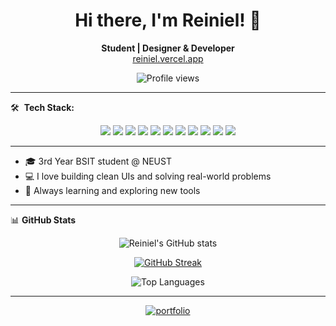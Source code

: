 <!-- Hi there 👋, I'm Reiniel Tal Placido! -->

<h1 align="center">Hi there, I'm Reiniel! 👋</h1>

<p align="center">
  <b>Student | Designer & Developer</b> <br/>
  <a href="https://reiniel.vercel.app" target="_blank">reiniel.vercel.app</a>
</p>

<p align="center">
  <img src="https://visitor-badge.laobi.icu/badge?page_id=reinieltalplacido.reinieltalplacido" alt="Profile views" />
</p>

---



🛠️ &nbsp;<b>Tech Stack:</b>
<p align="center">
  <img src="https://img.shields.io/badge/HTML5-E34F26?style=flat&logo=html5&logoColor=white"/>
  <img src="https://img.shields.io/badge/CSS3-1572B6?style=flat&logo=css3&logoColor=white"/>
  <img src="https://img.shields.io/badge/JavaScript-F7DF1E?style=flat&logo=javascript&logoColor=black"/>
  <img src="https://img.shields.io/badge/TypeScript-3178C6?style=flat&logo=typescript&logoColor=white"/>
  <img src="https://img.shields.io/badge/React-20232A?style=flat&logo=react&logoColor=61DAFB"/>
  <img src="https://img.shields.io/badge/Tailwind_CSS-38B2AC?style=flat&logo=tailwind-css&logoColor=white"/>
  <img src="https://img.shields.io/badge/Bootstrap-563D7C?style=flat&logo=bootstrap&logoColor=white"/>
  <img src="https://img.shields.io/badge/Figma-F24E1E?style=flat&logo=figma&logoColor=white"/>
  <img src="https://img.shields.io/badge/MySQL-4479A1?style=flat&logo=mysql&logoColor=white"/>
  <img src="https://img.shields.io/badge/Git-F05032?style=flat&logo=git&logoColor=white"/>
  <img src="https://img.shields.io/badge/GitHub-181717?style=flat&logo=github&logoColor=white"/>
</p>


---


- 🎓 3rd Year BSIT student @ NEUST
- 💻 I love building clean UIs and solving real-world problems
- 🚀 Always learning and exploring new tools

---

📊 <b>GitHub Stats</b>

<p align="center">
  <img src="https://github-readme-stats.vercel.app/api?username=reinieltalplacido&show_icons=true&hide_border=true&bg_color=0D1117&title_color=00FFFF&text_color=FFFFFF&icon_color=00FFFF" alt="Reiniel's GitHub stats" />
</p>

<p align="center">
  <a href="https://streak-stats.demolab.com?user=reinieltalplacido">
    <img src="https://streak-stats.demolab.com?user=reinieltalplacido&hide_border=true&background=0D1117&currStreakLabel=00FFFF&sideLabels=FFFFFF&dates=CCCCCC&ring=00FFFF&fire=00FFFF&currStreakNum=00FFFF&sideNums=00FFFF" alt="GitHub Streak" />
  </a>
</p>


<p align="center">
  <img src="https://github-readme-stats.vercel.app/api/top-langs/?username=reinieltalplacido&layout=compact&hide_border=true&bg_color=0D1117&title_color=00FFFF&text_color=FFFFFF" alt="Top Languages" />
</p>


---

<p align="center">
  <a href="https://reiniel.vercel.app" target="_blank">
    <img alt="portfolio" src="https://img.shields.io/badge/Portfolio-Visit-4B9CD3?style=for-the-badge&logo=vercel"/>
  </a>
</p>

<!--
**reinieltalplacido/reinieltalplacido** is a ✨ special ✨ repository because its README.md (this file) appears on your GitHub profile!
-->
